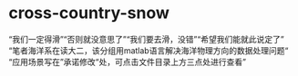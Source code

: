 # cross-country-snow
“我们一定得滑”“否则就没意思了”“我们要去滑，没错”“希望我们能就此说定了”
“笔者海洋系在读大二，该分组用matlab语言解决海洋物理方向的数据处理问题“
“应用场景写在”承诺修改“处，可点击文件目录上方三点处进行查看”
